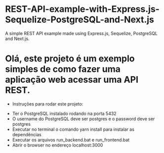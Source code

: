 # REST-API-example-with-Express.js-Sequelize-PostgreSQL-and-Next.js
A simple REST API example made using Express.js, Sequelize, PostgreSQL and Next.js.

<h1> Olá, este projeto é um exemplo simples de como fazer uma aplicação web acessar uma API REST. </h1>

* Instruções para rodar este projeto:
- Ter o PostgreSQL instalado rodando na porta 5432
- O username do PostgreSQL deve ser postgres e o password deve ser postgres
- Executar no terminal o comando yarn install para instalar as dependências
- Executar os arquivos run_backend.bat e run_frontend.bat
- Abrir o browser no endereço localhost:3000

